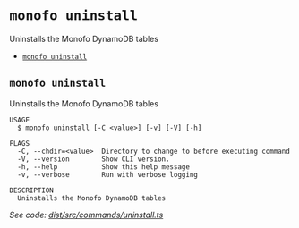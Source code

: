 `monofo uninstall`
==================

Uninstalls the Monofo DynamoDB tables

* [`monofo uninstall`](#monofo-uninstall)

## `monofo uninstall`

Uninstalls the Monofo DynamoDB tables

```
USAGE
  $ monofo uninstall [-C <value>] [-v] [-V] [-h]

FLAGS
  -C, --chdir=<value>  Directory to change to before executing command
  -V, --version        Show CLI version.
  -h, --help           Show this help message
  -v, --verbose        Run with verbose logging

DESCRIPTION
  Uninstalls the Monofo DynamoDB tables
```

_See code: [dist/src/commands/uninstall.ts](https://github.com/vital-software/monofo-buildkite-plugin/blob/v5.0.13/dist/src/commands/uninstall.ts)_
